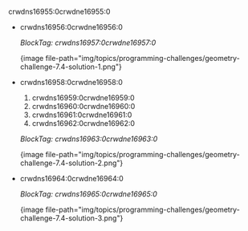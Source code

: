 crwdns16955:0crwdne16955:0

- crwdns16956:0crwdne16956:0
    
    *BlockTag: crwdns16957:0crwdne16957:0*

    {image file-path="img/topics/programming-challenges/geometry-challenge-7.4-solution-1.png"}

- crwdns16958:0crwdne16958:0
    
    1. crwdns16959:0crwdne16959:0
    2. crwdns16960:0crwdne16960:0
    3. crwdns16961:0crwdne16961:0
    4. crwdns16962:0crwdne16962:0
    
    *BlockTag: crwdns16963:0crwdne16963:0*

    {image file-path="img/topics/programming-challenges/geometry-challenge-7.4-solution-2.png"}

- crwdns16964:0crwdne16964:0
    
    *BlockTag: crwdns16965:0crwdne16965:0*

    {image file-path="img/topics/programming-challenges/geometry-challenge-7.4-solution-3.png"}